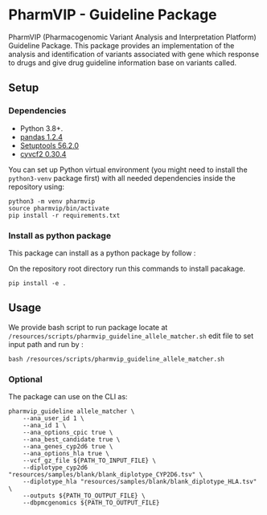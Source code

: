 # PharmVIP - Guideline Package

PharmVIP (Pharmacogenomic Variant Analysis and Interpretation Platform) Guideline Package.
This package provides an implementation of the analysis and identification of variants 
associated with gene which response to drugs and give drug guideline information base on 
variants called.


## Setup

### Dependencies
*   Python 3.8+.
*   [pandas 1.2.4](https://pandas.pydata.org/)
*   [Setuptools 56.2.0](https://setuptools.readthedocs.io/en/latest/)
*   [cyvcf2 0.30.4](https://github.com/brentp/cyvcf2)

You can set up Python virtual environment (you might need to install the
`python3-venv` package first) with all needed dependencies inside the  repository using:

```shell
python3 -m venv pharmvip
source pharmvip/bin/activate
pip install -r requirements.txt 
```

### Install as python package

This package can install as a python package by follow : 

On the repository root directory run this commands to install pacakage.
```shell
pip install -e .
```

## Usage 

We provide bash script to run package locate at `/resources/scripts/pharmvip_guideline_allele_matcher.sh`
edit file to set input path and run by :
```shell
bash /resources/scripts/pharmvip_guideline_allele_matcher.sh
```

### Optional
The package can use on the CLI as:

```shell
pharmvip_guideline allele_matcher \
    --ana_user_id 1 \
    --ana_id 1 \
    --ana_options_cpic true \
    --ana_best_candidate true \
    --ana_genes_cyp2d6 true \
    --ana_options_hla true \
    --vcf_gz_file ${PATH_TO_INPUT_FILE} \
    --diplotype_cyp2d6 "resources/samples/blank/blank_diplotype_CYP2D6.tsv" \
    --diplotype_hla "resources/samples/blank/blank_diplotype_HLA.tsv" \
    --outputs ${PATH_TO_OUTPUT_FILE} \
    --dbpmcgenomics ${PATH_TO_OUTPUT_FILE}
```


